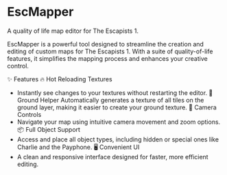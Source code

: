 # EscMapper
A quality of life map editor for The Escapists 1.

EscMapper is a powerful tool designed to streamline the creation and editing of custom maps for The Escapists 1. With a suite of quality-of-life features, it simplifies the mapping process and enhances your creative control.

✨ Features
  🔥 Hot Reloading Textures
- Instantly see changes to your textures without restarting the editor.
🧱 Ground Helper
  Automatically generates a texture of all tiles on the ground layer, making it easier to create your ground texture.
  🎥 Camera Controls
- Navigate your map using intuitive camera movement and zoom options.
  📦 Full Object Support
- Access and place all object types, including hidden or special ones like Charlie and the Payphone.
  🖥️ Convenient UI
- A clean and responsive interface designed for faster, more efficient editing.
